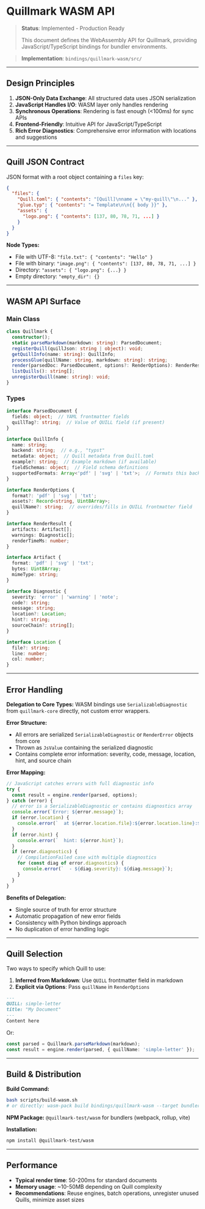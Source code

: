 # Quillmark WASM API

> **Status**: Implemented - Production Ready
>
> This document defines the WebAssembly API for Quillmark, providing JavaScript/TypeScript bindings for bundler environments.

> **Implementation**: `bindings/quillmark-wasm/src/`

---

## Design Principles

1. **JSON-Only Data Exchange**: All structured data uses JSON serialization
2. **JavaScript Handles I/O**: WASM layer only handles rendering
3. **Synchronous Operations**: Rendering is fast enough (<100ms) for sync APIs
4. **Frontend-Friendly**: Intuitive API for JavaScript/TypeScript
5. **Rich Error Diagnostics**: Comprehensive error information with locations and suggestions

---

## Quill JSON Contract

JSON format with a root object containing a `files` key:

```json
{
  "files": {
    "Quill.toml": { "contents": "[Quill]\nname = \"my-quill\"\n..." },
    "glue.typ": { "contents": "= Template\n\n{{ body }}" },
    "assets": {
      "logo.png": { "contents": [137, 80, 78, 71, ...] }
    }
  }
}
```

**Node Types:**
- File with UTF-8: `"file.txt": { "contents": "Hello" }`
- File with binary: `"image.png": { "contents": [137, 80, 78, 71, ...] }`
- Directory: `"assets": { "logo.png": {...} }`
- Empty directory: `"empty_dir": {}`

---

## WASM API Surface

### Main Class

```typescript
class Quillmark {
  constructor();
  static parseMarkdown(markdown: string): ParsedDocument;
  registerQuill(quillJson: string | object): void;
  getQuillInfo(name: string): QuillInfo;
  processGlue(quillName: string, markdown: string): string;
  render(parsedDoc: ParsedDocument, options?: RenderOptions): RenderResult;
  listQuills(): string[];
  unregisterQuill(name: string): void;
}
```

### Types

```typescript
interface ParsedDocument {
  fields: object;  // YAML frontmatter fields
  quillTag?: string;  // Value of QUILL field (if present)
}

interface QuillInfo {
  name: string;
  backend: string;  // e.g., "typst"
  metadata: object;  // Quill metadata from Quill.toml
  example?: string;  // Example markdown (if available)
  fieldSchemas: object;  // Field schema definitions
  supportedFormats: Array<'pdf' | 'svg' | 'txt'>;  // Formats this backend supports
}

interface RenderOptions {
  format?: 'pdf' | 'svg' | 'txt';
  assets?: Record<string, Uint8Array>;
  quillName?: string;  // overrides/fills in QUILL frontmatter field
}

interface RenderResult {
  artifacts: Artifact[];
  warnings: Diagnostic[];
  renderTimeMs: number;
}

interface Artifact {
  format: 'pdf' | 'svg' | 'txt';
  bytes: Uint8Array;
  mimeType: string;
}

interface Diagnostic {
  severity: 'error' | 'warning' | 'note';
  code?: string;
  message: string;
  location?: Location;
  hint?: string;
  sourceChain?: string[];
}

interface Location {
  file?: string;
  line: number;
  col: number;
}
```

---

## Error Handling

**Delegation to Core Types:** WASM bindings use `SerializableDiagnostic` from `quillmark-core` directly, not custom error wrappers.

**Error Structure:**
- All errors are serialized `SerializableDiagnostic` or `RenderError` objects from core
- Thrown as `JsValue` containing the serialized diagnostic
- Contains complete error information: severity, code, message, location, hint, and source chain

**Error Mapping:**
```typescript
// JavaScript catches errors with full diagnostic info
try {
  const result = engine.render(parsed, options);
} catch (error) {
  // error is a SerializableDiagnostic or contains diagnostics array
  console.error(`Error: ${error.message}`);
  if (error.location) {
    console.error(`  at ${error.location.file}:${error.location.line}:${error.location.col}`);
  }
  if (error.hint) {
    console.error(`  hint: ${error.hint}`);
  }
  if (error.diagnostics) {
    // CompilationFailed case with multiple diagnostics
    for (const diag of error.diagnostics) {
      console.error(`  - ${diag.severity}: ${diag.message}`);
    }
  }
}
```

**Benefits of Delegation:**
- Single source of truth for error structure
- Automatic propagation of new error fields
- Consistency with Python bindings approach
- No duplication of error handling logic

---

## Quill Selection

Two ways to specify which Quill to use:

1. **Inferred from Markdown**: Use `QUILL` frontmatter field in markdown
2. **Explicit via Options**: Pass `quillName` in `RenderOptions`

```markdown
---
QUILL: simple-letter
title: "My Document"
---
Content here
```

Or:

```typescript
const parsed = Quillmark.parseMarkdown(markdown);
const result = engine.render(parsed, { quillName: 'simple-letter' });
```

---

## Build & Distribution

**Build Command:**
```bash
bash scripts/build-wasm.sh
# or directly: wasm-pack build bindings/quillmark-wasm --target bundler
```

**NPM Package:** `@quillmark-test/wasm` for bundlers (webpack, rollup, vite)

**Installation:**
```bash
npm install @quillmark-test/wasm
```

---

## Performance

- **Typical render time**: 50-200ms for standard documents
- **Memory usage**: ~10-50MB depending on Quill complexity
- **Recommendations**: Reuse engines, batch operations, unregister unused Quills, minimize asset sizes
